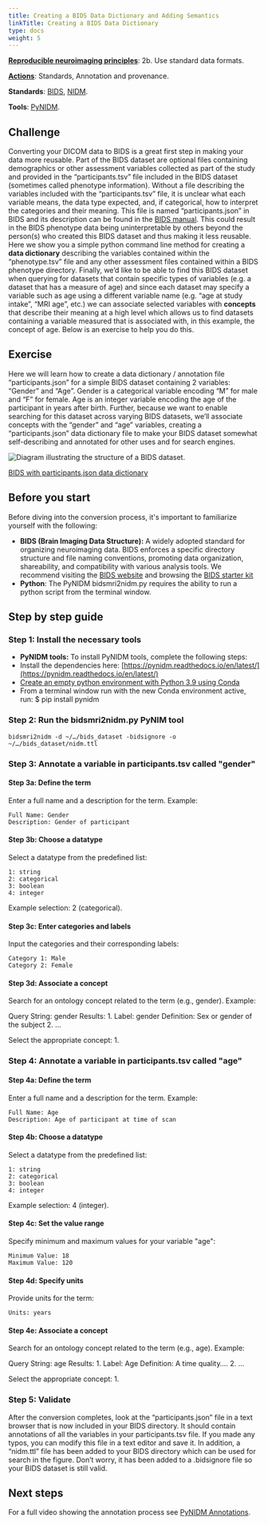 ```yaml
---
title: Creating a BIDS Data Dictionary and Adding Semantics
linkTitle: Creating a BIDS Data Dictionary
type: docs
weight: 5 
---
```


**[Reproducible neuroimaging principles](/about/principles/#repronims-four-core-principles)**: 2b. Use standard data formats.

**[Actions](/about/principles/#repronims-four-core-actions)**: Standards, Annotation and provenance.

**Standards**: [BIDS](/resources/tools/bids/index.html), [NIDM](/resources/tools/nidm/index.html).

**Tools**: [PyNIDM](/resources/tools/pynidm/index.html).

## Challenge

Converting your DICOM data to BIDS is a great first step in making your data more reusable.  Part of the BIDS dataset are optional files containing demographics or other assessment variables collected as part of the study and provided in the “participants.tsv” file included in the BIDS dataset (sometimes called phenotype information).  Without a file describing the variables included with the “participants.tsv” file, it is unclear what each variable means, the data type expected, and, if categorical, how to interpret the categories and their meaning.  This file is named “participants.json” in BIDS and its description can be found in the [BIDS manual](https://bids-specification.readthedocs.io/en/stable/modality-agnostic-files.html#participants-file).  This could result in the BIDS phenotype data being uninterpretable by others beyond the person(s) who created this BIDS dataset and thus making it less reusable.  Here we show you a simple python command line method for creating a **data dictionary** describing the variables contained within the “phenotype.tsv” file and any other assessment files contained within a BIDS phenotype directory.  Finally, we’d like to be able to find this BIDS dataset when querying for datasets that contain specific types of variables (e.g. a dataset that has a measure of age) and since each dataset may specify a variable such as age using a different variable name (e.g. “age at study intake”, “MRI age”, etc.) we can associate selected variables with **concepts** that describe their meaning at a high level which allows us to find datasets containing a variable measured that is associated with, in this example, the concept of age.  Below is an exercise to help you do this.

## Exercise

Here we will learn how to create a data dictionary / annotation file “participants.json” for a simple BIDS dataset containing 2 variables: “Gender” and “Age”.  Gender is a categorical variable encoding “M” for male and “F” for female.  Age is an integer variable encoding the age of the participant in years after birth.  Further, because we want to enable searching for this dataset across varying BIDS datasets, we’ll associate concepts with the “gender” and “age” variables, creating a “participants.json” data dictionary file to make your BIDS dataset somewhat self-describing and annotated for other uses and for search engines.  

![Diagram illustrating the structure of a BIDS dataset.](/images/data_dictionary.png)

[BIDS with participants.json data dictionary](https://bids.neuroimaging.io/assets/img/dicom-reorganization-transparent-white_1000x477.png) 

## Before you start

Before diving into the conversion process, it's important to familiarize yourself with the following:

* **BIDS (Brain Imaging Data Structure):** A widely adopted standard for organizing neuroimaging data. BIDS enforces a specific directory structure and file naming conventions, promoting data organization, shareability, and compatibility with various analysis tools.  We recommend visiting the [BIDS website](https://bids.neuroimaging.io/index.html) and browsing the [BIDS starter kit](https://bids-standard.github.io/bids-starter-kit/)  
* **Python**:  The PyNIDM bidsmri2nidm.py requires the ability to run a python script from the terminal window.

## Step by step guide

### Step 1: Install the necessary tools

* **PyNIDM tools:** To install PyNIDM tools, complete the following steps:   
* Install the dependencies here: [https://pynidm.readthedocs.io/en/latest/](https://pynidm.readthedocs.io/en/latest/)   
* [Create an empty python environment with Python 3.9 using Conda](https://docs.conda.io/projects/conda/en/latest/user-guide/tasks/manage-environments.html)  
* From a terminal window run with the new Conda environment active, run: $ pip install pynidm

### Step 2: Run the bidsmri2nidm.py PyNIM tool

```
bidsmri2nidm -d ~/…/bids_dataset -bidsignore -o ~/…/bids_dataset/nidm.ttl
```

### Step 3: Annotate a variable in participants.tsv called "gender"

#### Step 3a: Define the term

Enter a full name and a description for the term. Example:

```
Full Name: Gender  
Description: Gender of participant
```

#### Step 3b: Choose a datatype

Select a datatype from the predefined list:

```
1: string  
2: categorical  
3: boolean  
4: integer
```

Example selection: 2 (categorical).

#### Step 3c: Enter categories and labels

Input the categories and their corresponding labels:

```
Category 1: Male  
Category 2: Female
```

#### Step 3d: Associate a concept

Search for an ontology concept related to the term (e.g., gender). Example:

Query String: gender Results: 1\. Label: gender 	Definition: Sex or gender of the subject 2\. …

Select the appropriate concept: 1\.

### Step 4: Annotate a variable in participants.tsv called "age"

#### Step 4a: Define the term

Enter a full name and a description for the term. Example:

```
Full Name: Age  
Description: Age of participant at time of scan
```

#### Step 4b: Choose a datatype

Select a datatype from the predefined list:

```
1: string  
2: categorical  
3: boolean  
4: integer
```

Example selection: 4 (integer).

#### Step 4c: Set the value range

Specify minimum and maximum values for your variable "age":

```
Minimum Value: 18  
Maximum Value: 120
```

#### Step 4d: Specify units

Provide units for the term:

```
Units: years
```

#### Step 4e: Associate a concept

Search for an ontology concept related to the term (e.g., age). Example:

Query String: age Results: 1\. Label: Age Definition: A time quality…. 2\. …

Select the appropriate concept: 1\.

### Step 5: Validate

After the conversion completes, look at the “participants.json” file in a text browser that is now included in your BIDS directory.  It should contain annotations of all the variables in your participants.tsv file.  If you made any typos, you can modify this file in a text editor and save it.  In addition, a “nidm.ttl” file has been added to your BIDS directory which can be used for search in the figure.  Don’t worry, it has been added to a .bidsignore file so your BIDS dataset is still valid.

## Next steps

For a full video showing the annotation process see [PyNIDM Annotations](https://www.youtube.com/watch?v=egFGzdna0eo).
